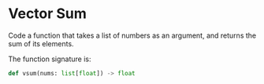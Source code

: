 # Vector Sum

Code a function that takes a list of numbers as an argument, and returns
the sum of its elements.

The function signature is:

```python
def vsum(nums: list[float]) -> float
```
